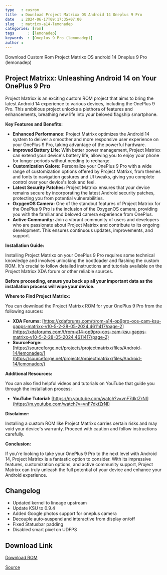 ```yaml
---
type   : cusrom
title  : Download Project Matrixx OS Android 14 Oneplus 9 Pro
date   : 2024-06-17T09:17:35+07:00
slug   : matrixx-a14-lemonadep
categories: [rom]
tags      : [lemonadep]
keywords  : [Oneplus 9 Pro (lemonadep)]
author :
---
```


Download Custom Rom Project Matrixx OS android 14 Oneplus 9 Pro (lemonadep)

## Project Matrixx: Unleashing Android 14 on Your OnePlus 9 Pro

Project Matrixx is an exciting custom ROM project that aims to bring the latest Android 14 experience to various devices, including the OnePlus 9 Pro. This ambitious project unlocks a plethora of features and enhancements, breathing new life into your beloved flagship smartphone.

**Key Features and Benefits:**

* **Enhanced Performance:** Project Matrixx optimizes the Android 14 system to deliver a smoother and more responsive user experience on your OnePlus 9 Pro, taking advantage of the powerful hardware.
* **Improved Battery Life:** With better power management, Project Matrixx can extend your device's battery life, allowing you to enjoy your phone for longer periods without needing to recharge.
* **Customization Galore:** Personalize your OnePlus 9 Pro with a wide range of customization options offered by Project Matrixx, from themes and fonts to navigation gestures and UI tweaks, giving you complete control over your device's look and feel.
* **Latest Security Patches:** Project Matrixx ensures that your device remains secure by incorporating the latest Android security patches, protecting you from potential vulnerabilities.
* **OxygenOS Camera:** One of the standout features of Project Matrixx for the OnePlus 9 Pro is the inclusion of the OxygenOS camera, providing you with the familiar and beloved camera experience from OnePlus.
* **Active Community:** Join a vibrant community of users and developers who are passionate about Project Matrixx and contribute to its ongoing development. This ensures continuous updates, improvements, and support.

**Installation Guide:**

Installing Project Matrixx on your OnePlus 9 Pro requires some technical knowledge and involves unlocking the bootloader and flashing the custom ROM. It's crucial to follow detailed instructions and tutorials available on the Project Matrixx XDA forum or other reliable sources.

**Before proceeding, ensure you back up all your important data as the installation process will wipe your device.**

**Where to Find Project Matrixx:**

You can download the Project Matrixx ROM for your OnePlus 9 Pro from the following sources:

* **XDA Forums:** [https://xdaforums.com/t/rom-a14-op9pro-oos-cam-ksu-gapps-matrixx-v10-5-2-28-05-2024.4611417/page-2](https://xdaforums.com/t/rom-a14-op9pro-oos-cam-ksu-gapps-matrixx-v10-5-2-28-05-2024.4611417/page-2)
* **SourceForge:** [https://sourceforge.net/projects/projectmatrixx/files/Android-14/lemonadep/](https://sourceforge.net/projects/projectmatrixx/files/Android-14/lemonadep/)

**Additional Resources:**

You can also find helpful videos and tutorials on YouTube that guide you through the installation process:

* **YouTube Tutorial:** [https://m.youtube.com/watch?v=vnF7dktZrNI](https://m.youtube.com/watch?v=vnF7dktZrNI)

**Disclaimer:**

Installing a custom ROM like Project Matrixx carries certain risks and may void your device's warranty. Proceed with caution and follow instructions carefully.

**Conclusion:**

If you're looking to take your OnePlus 9 Pro to the next level with Android 14, Project Matrixx is a fantastic option to consider. With its impressive features, customization options, and active community support, Project Matrixx can truly unleash the full potential of your device and enhance your Android experience.


## Changelog
- Updated kernel to lineage upstream
- Update KSU to 0.9.4
- Added Google photos support for oneplus camera
- Decouple auto-suspend and interactive from display on/off
- Fixed Statusbar padding
- Disabled smart pixel on UDFPS

## Download Link
[Download ROM](https://sourceforge.net/projects/projectmatrixx/files/Android-14/lemonadep/)

[Source](https://www.projectmatrixx.org/downloads/lemonadep)

